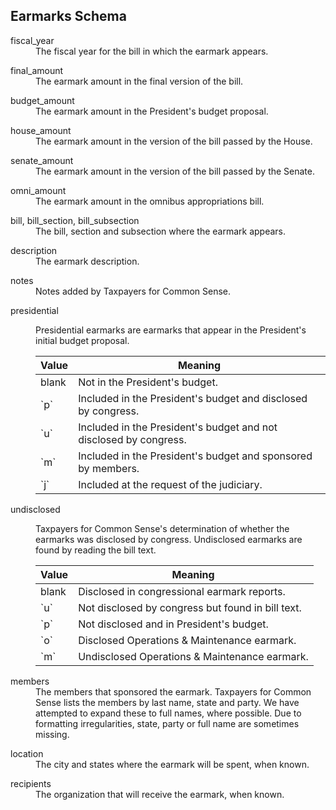 ## Earmarks Schema

<style>
    dd{ clear: left; margin-bottom: 1em; }
</style>

<dl>
    <dt>
        fiscal_year
    </dt>
    <dd>
        The fiscal year for the bill in which the earmark appears.
    </dd>
    <dt>
        final_amount
    </dt>
    <dd>
        The earmark amount in the final version of the bill.
    </dd>
    <dt>
        budget_amount
    </dt>
    <dd>
        The earmark amount in the President's budget proposal.
    </dd>
    <dt>
        house_amount
    </dt>
    <dd>
        The earmark amount in the version of the bill passed by the House.
    </dd>
    <dt>
        senate_amount
    </dt>
    <dd>
        The earmark amount in the version of the bill passed by the Senate.
    </dd>
    <dt>
        omni_amount
    </dt>
    <dd>
        The earmark amount in the omnibus appropriations bill.
    </dd>
    <dt>
        bill, bill_section, bill_subsection
    </dt>
    <dd>
        The bill, section and subsection where the earmark appears.
    </dd>
    <dt>
        description
    </dt>
    <dd>
        The earmark description.
    </dd>
    <dt>
        notes
    </dt>
    <dd>
        Notes added by Taxpayers for Common Sense.
    </dd>
    <dt>
        presidential
    </dt>
    <dd>
        <p>
            Presidential earmarks are earmarks that appear in the President's initial
            budget proposal.
        </p>
        <table>
            <thead>
                <tr>
                    <th>Value</th>
                    <th>Meaning</th>
                </tr>
            </thead>
            <tbody>
                <tr>
                    <td>blank</td>
                    <td>Not in the President's budget.</td>
                </tr>
                <tr>
                    <td>`p`</td>
                    <td>Included in the President's budget and disclosed by congress.</td>
                </tr>
                <tr>
                    <td>`u`</td>
                    <td>Included in the President's budget and not disclosed by congress.</td>
                </tr>
                <tr>
                    <td>`m`</td>
                    <td>Included in the President's budget and sponsored by members.</td>
                </tr>
                <tr>
                    <td>`j`</td>
                    <td>Included at the request of the judiciary.</td>
                </tr>
            </tbody>
        </table>
    </dd>
    <dt>
        undisclosed
    </dt>
    <dd>
        <p>
            Taxpayers for Common Sense's determination of whether the earmarks was
            disclosed by congress. Undisclosed earmarks are found by reading the bill
            text.
        </p>
        <table>
            <thead>
                <tr>
                    <th>Value</th>
                    <th>Meaning</th>
                </tr>
            </thead>
            <tbody>
                <tr>
                    <td>blank</td>
                    <td>Disclosed in congressional earmark reports.</td>
                </tr>
                <tr>
                    <td>`u`</td>
                    <td>Not disclosed by congress but found in bill text.</td>
                </tr>
                <tr>
                    <td>`p`</td>
                    <td>Not disclosed and in President's budget.</td>
                </tr>
                <tr>
                    <td>`o`</td>
                    <td>Disclosed Operations &amp; Maintenance earmark.</td>
                </tr>
                <tr>
                    <td>`m`</td>
                    <td>Undisclosed Operations &amp; Maintenance earmark.</td>
                </tr>
            </tbody>
        </table>
    </dd>
    <dt>
        members
    </dt>
    <dd>
        The members that sponsored the earmark. Taxpayers for Common Sense lists
        the members by last name, state and party. We have attempted to expand
        these to full names, where possible. Due to formatting irregularities,
        state, party or full name are sometimes missing.
    </dd>
    <dt>
        location
    </dt>
    <dd>
        The city and states where the earmark will be spent, when known.
    </dd>
    <dt>
        recipients
    </dt>
    <dd>
        The organization that will receive the earmark, when known.
    </dd>
</dl>